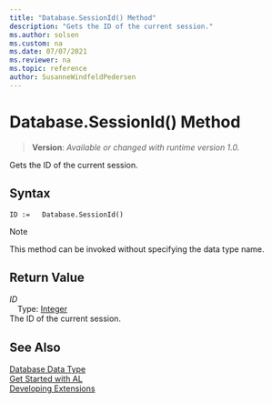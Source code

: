 ```yaml
---
title: "Database.SessionId() Method"
description: "Gets the ID of the current session."
ms.author: solsen
ms.custom: na
ms.date: 07/07/2021
ms.reviewer: na
ms.topic: reference
author: SusanneWindfeldPedersen
---
```

[//]: # (START>DO_NOT_EDIT)
[//]: # (IMPORTANT:Do not edit any of the content between here and the END>DO_NOT_EDIT.)
[//]: # (Any modifications should be made in the .xml files in the ModernDev repo.)
# Database.SessionId() Method
> **Version**: _Available or changed with runtime version 1.0._

Gets the ID of the current session.


## Syntax
```AL
ID :=   Database.SessionId()
```
> [!NOTE]
> This method can be invoked without specifying the data type name.


## Return Value
*ID*  
&emsp;Type: [Integer](../integer/integer-data-type.md)  
The ID of the current session.


[//]: # (IMPORTANT: END>DO_NOT_EDIT)
## See Also
[Database Data Type](database-data-type.md)  
[Get Started with AL](../../devenv-get-started.md)  
[Developing Extensions](../../devenv-dev-overview.md)
